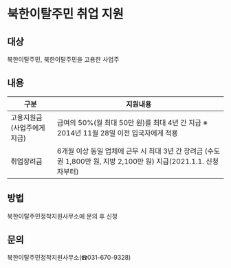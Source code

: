 # 북한이탈주민 취업 지원

## 대상
북한이탈주민, 북한이탈주민을 고용한 사업주

## 내용
| 구분                     | 지원내용                                                                         |
| ------------------------ | -------------------------------------------------------------------------------- |
| 고용지원금(사업주에게 지급) | 급여의 50%(월 최대 50만 원)를 최대 4년 간 지급 ※ 2014년 11월 28일 이전 입국자에게 적용 |
| 취업장려금                 | 6개월 이상 동일 업체에 근무 시 최대 3년 간 장려금 (수도권 1,800만 원, 지방 2,100만 원) 지급(2021.1.1. 신청자부터) |

## 방법
북한이탈주민정착지원사무소에 문의 후 신청

## 문의
북한이탈주민정착지원사무소(☎031-670-9328)
